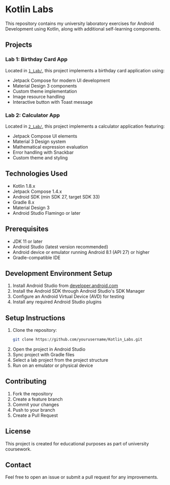 
# Kotlin Labs

This repository contains my university laboratory exercises for Android Development using Kotlin, along with additional self-learning components.

## Projects

### Lab 1: Birthday Card App
Located in [`1_Lab/`](1_Lab/), this project implements a birthday card application using:
- Jetpack Compose for modern UI development
- Material Design 3 components
- Custom theme implementation
- Image resource handling
- Interactive button with Toast message

### Lab 2: Calculator App
Located in [`2_Lab/`](2_Lab/), this project implements a calculator application featuring:
- Jetpack Compose UI elements
- Material 3 Design system
- Mathematical expression evaluation
- Error handling with Snackbar
- Custom theme and styling


## Technologies Used
- Kotlin 1.8.x
- Jetpack Compose 1.4.x
- Android SDK (min SDK 27, target SDK 33)
- Gradle 8.x
- Material Design 3
- Android Studio Flamingo or later

## Prerequisites
- JDK 11 or later
- Android Studio (latest version recommended)
- Android device or emulator running Android 8.1 (API 27) or higher
- Gradle-compatible IDE

## Development Environment Setup
1. Install Android Studio from [developer.android.com](https://developer.android.com/studio)
2. Install the Android SDK through Android Studio's SDK Manager
3. Configure an Android Virtual Device (AVD) for testing
4. Install any required Android Studio plugins

## Setup Instructions
1. Clone the repository:
   ```bash
   git clone https://github.com/yourusername/Kotlin_Labs.git
   ```
2. Open the project in Android Studio
3. Sync project with Gradle files
4. Select a lab project from the project structure
5. Run on an emulator or physical device

## Contributing
1. Fork the repository
2. Create a feature branch
3. Commit your changes
4. Push to your branch
5. Create a Pull Request

## License
This project is created for educational purposes as part of university coursework.

## Contact
Feel free to open an issue or submit a pull request for any improvements.

